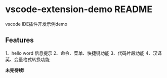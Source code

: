 # vscode-extension-demo README

vscode IDE插件开发示例demo

## Features

1、hello word 信息提示
2、命令、菜单、快捷键功能
3、代码片段功能
4、汉译英、变量格式转换功能

**未完待续!**
